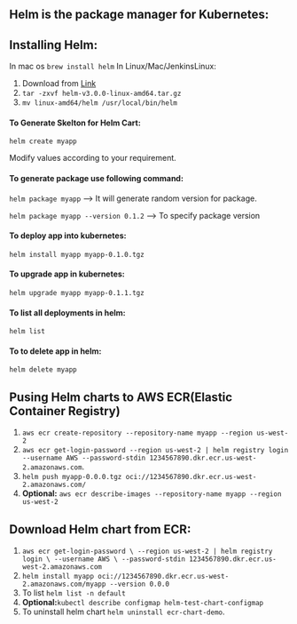 ## Helm is the package manager for Kubernetes:

## Installing Helm:

In mac os `brew install helm`
In Linux/Mac/JenkinsLinux:
  1. Download from [Link](https://github.com/helm/helm/releases)
  2. `tar -zxvf helm-v3.0.0-linux-amd64.tar.gz`
  3. `mv linux-amd64/helm /usr/local/bin/helm`

#### To Generate Skelton for Helm Cart:

`helm create myapp`

Modify values according to your requirement.

#### To generate package use following command:

`helm package myapp` --> It will generate random version for package.

`helm package myapp --version 0.1.2` --> To specify package version

#### To deploy app into kubernetes:

`helm install myapp myapp-0.1.0.tgz`

#### To upgrade app in kubernetes:

`helm upgrade myapp myapp-0.1.1.tgz`

#### To list all deployments in helm:
`helm list`

#### To to delete app in helm:
`helm delete myapp`

## Pusing Helm charts to AWS ECR(Elastic Container Registry)

1. `aws ecr create-repository --repository-name myapp --region us-west-2`
2. `aws ecr get-login-password --region us-west-2 | helm registry login --username AWS --password-stdin 1234567890.dkr.ecr.us-west-2.amazonaws.com`.
3. `helm push myapp-0.0.0.tgz oci://1234567890.dkr.ecr.us-west-2.amazonaws.com/`
4. **Optional:** `aws ecr describe-images --repository-name myapp --region us-west-2`


## Download Helm chart from ECR:

1. `aws ecr get-login-password \
     --region us-west-2 | helm registry login \
     --username AWS \
     --password-stdin 1234567890.dkr.ecr.us-west-2.amazonaws.com`
2. `helm install myapp oci://1234567890.dkr.ecr.us-west-2.amazonaws.com/myapp --version 0.0.0`
3. To list `helm list -n default`
4. **Optional:**`kubectl describe configmap helm-test-chart-configmap`
5. To uninstall helm chart `helm uninstall ecr-chart-demo`.
